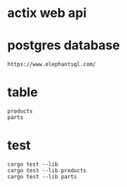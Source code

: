 # actix web api

# postgres database
    https://www.elephantsql.com/

# table
    products
    parts

# test
    cargo test --lib
    cargo test --lib products
    cargo test --lib parts
